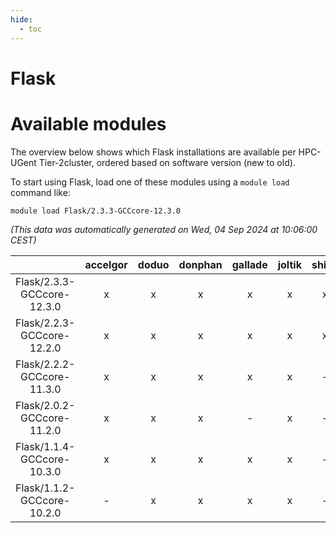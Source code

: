 ```yaml
---
hide:
  - toc
---
```


Flask
=====

# Available modules


The overview below shows which Flask installations are available per HPC-UGent Tier-2cluster, ordered based on software version (new to old).

To start using Flask, load one of these modules using a `module load` command like:

```shell
module load Flask/2.3.3-GCCcore-12.3.0
```

*(This data was automatically generated on Wed, 04 Sep 2024 at 10:06:00 CEST)*  

| |accelgor|doduo|donphan|gallade|joltik|shinx|skitty|
| :---: | :---: | :---: | :---: | :---: | :---: | :---: | :---: |
|Flask/2.3.3-GCCcore-12.3.0|x|x|x|x|x|x|x|
|Flask/2.2.3-GCCcore-12.2.0|x|x|x|x|x|x|x|
|Flask/2.2.2-GCCcore-11.3.0|x|x|x|x|x|-|x|
|Flask/2.0.2-GCCcore-11.2.0|x|x|x|-|x|-|x|
|Flask/1.1.4-GCCcore-10.3.0|x|x|x|x|x|-|x|
|Flask/1.1.2-GCCcore-10.2.0|-|x|x|x|x|-|x|
